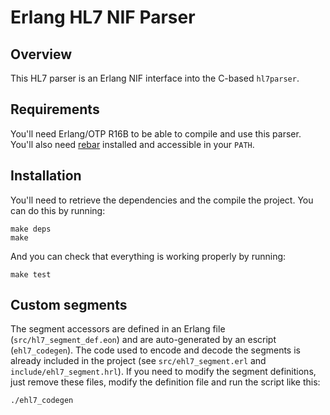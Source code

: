 # Erlang HL7 NIF Parser

## Overview

This HL7 parser is an Erlang NIF interface into the C-based `hl7parser`.


## Requirements

You'll need Erlang/OTP R16B to be able to compile and use this parser. You'll
also need [rebar](https://github.com/rebar/rebar) installed and accessible in
your `PATH`.


## Installation

You'll need to retrieve the dependencies and the compile the project. You can
do this by running:
```
make deps
make
```
And you can check that everything is working properly by running:
```
make test
```


## Custom segments

The segment accessors are defined in an Erlang file (`src/hl7_segment_def.eon`)
and are auto-generated by an escript (`ehl7_codegen`). The code used to encode
and decode the segments is already included in the project (see
`src/ehl7_segment.erl` and `include/ehl7_segment.hrl`). If you need to modify
the segment definitions, just remove these files, modify the definition file
and run the script like this:
```
./ehl7_codegen
```
